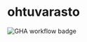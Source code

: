 # ohtuvarasto

![GHA workflow badge](https://github.com/AleksiSaxlund/ohtuvarasto/workflows/CI/badge.svg)
